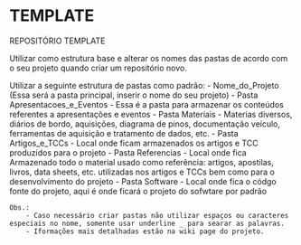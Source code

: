 # TEMPLATE
REPOSITÓRIO TEMPLATE

Utilizar como estrutura base e alterar os nomes das pastas de acordo com o seu projeto quando criar um repositório novo.

Utilizar a seguinte estrutura de pastas como padrão:
	- Nome_do_Projeto (Essa será a pasta principal, inserir o nome do seu projeto)
	    - Pasta Apresentacoes_e_Eventos
			- Essa é a pasta para armazenar os conteúdos referentes a apresentações e eventos
		- Pasta Materiais
			- Materias diversos, diários de bordo, aquisições, diagrama de pinos, documentação veículo, ferramentas de aquisição e tratamento de dados, etc.
		- Pasta Artigos_e_TCCs
			- Local onde ficam armazenados os artigos e TCC produzidos para o projeto
		- Pasta Referencias
			- Local onde fica Armazenado todo o material usado como referência: artigos, apostilas, livros, data sheets, etc. utilizadas nos artigos e TCCs bem como para o desenvolvimento do projeto
		- Pasta Software
			- Local onde fica o códgo fonte do projeto, aqui é onde ficará o projeto do sofwtare por padrão
	
	Obs.:
		- Caso necessário criar pastas não utilizar espaços ou caracteres especiais no nome, somente usar underline _ para searar as palavras.
		- Iformações mais detalhadas estão na wiki page do projeto.
		